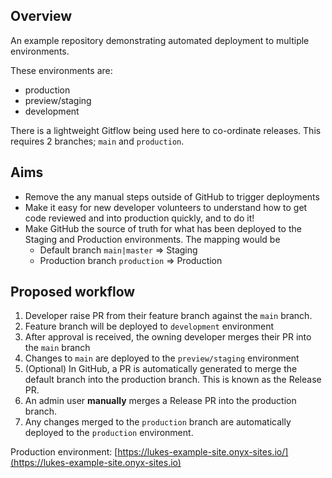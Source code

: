 Overview
---

An example repository demonstrating automated deployment to multiple environments.

These environments are:

* production
* preview/staging
* development

There is a lightweight Gitflow being used here to co-ordinate releases. This requires
2 branches; `main` and `production`.

Aims
---

* Remove the any manual steps outside of GitHub to trigger deployments
* Make it easy for new developer volunteers to understand how to get code reviewed and into production quickly, and to do it!
* Make GitHub the source of truth for what has been deployed to the Staging and Production environments. The mapping would be
  * Default branch `main|master` => Staging
  * Production branch `production` => Production


Proposed workflow
---

1. Developer raise PR from their feature branch against the `main` branch.
2. Feature branch will be deployed to `development` environment
3. After approval is received, the owning developer merges their PR into the `main` branch
4. Changes to `main` are deployed to the `preview/staging` environment
5. (Optional) In GitHub, a PR is automatically generated to merge the default branch into the production branch. This is known as the Release PR.
6. An admin user **manually** merges a Release PR into the production branch.
7. Any changes merged to the `production` branch are automatically deployed to the `production` environment.


Production environment:
[https://lukes-example-site.onyx-sites.io/](https://lukes-example-site.onyx-sites.io)
